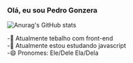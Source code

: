 ### Olá, eu sou Pedro Gonzera

![Anurag's GitHub stats](https://github-readme-stats.vercel.app/api?username=Pgonzera&show_icons=true&theme=transparent)

-🔭 Atualmente tebalho com front-end<br>
-🌱 Atualmente estou estudando javascript<br>
-😄 Pronomes: Ele/Dele Ela/Dela

